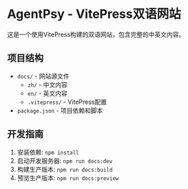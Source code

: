 # AgentPsy - VitePress双语网站

这是一个使用VitePress构建的双语网站，包含完整的中英文内容。

## 项目结构

- `docs/` - 网站源文件
  - `zh/` - 中文内容
  - `en/` - 英文内容
  - `.vitepress/` - VitePress配置
- `package.json` - 项目依赖和脚本

## 开发指南

1. 安装依赖: `npm install`
2. 启动开发服务器: `npm run docs:dev`
3. 构建生产版本: `npm run docs:build`
4. 预览生产版本: `npm run docs:preview`
